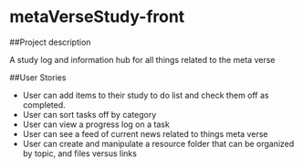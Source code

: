 # metaVerseStudy-front

##Project description

A study log and information hub for all things related to the meta verse

##User Stories
- User can add items to their study to do list and check them off as completed.
- User can sort tasks off by category
- User can view a progress log on a task
- User can see a feed of current news related to things meta verse
- User can create and manipulate a resource folder that can be organized by topic, and files versus links

